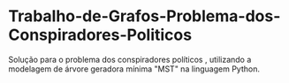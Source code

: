 # Trabalho-de-Grafos-Problema-dos-Conspiradores-Politicos
Solução para o problema dos conspiradores políticos , utilizando a modelagem de árvore geradora mínima "MST" na linguagem Python.

